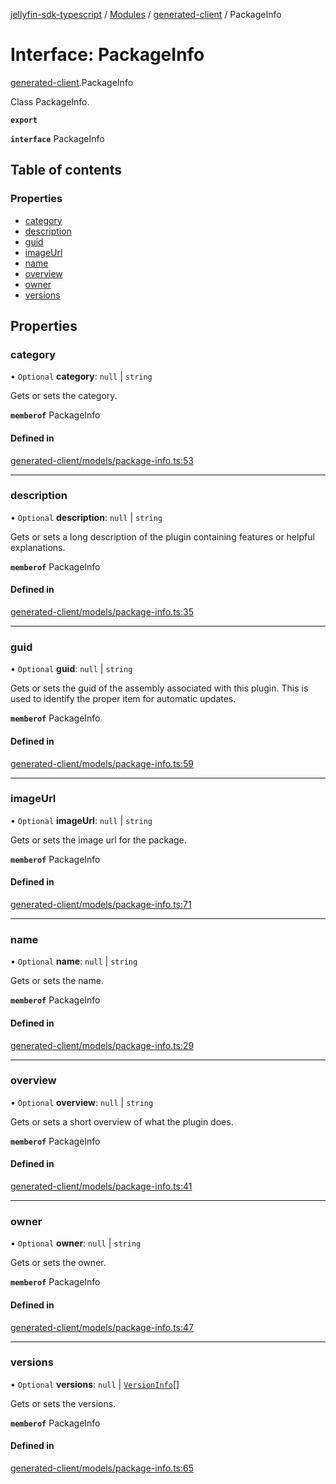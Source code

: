[jellyfin-sdk-typescript](../README.md) / [Modules](../modules.md) / [generated-client](../modules/generated_client.md) / PackageInfo

# Interface: PackageInfo

[generated-client](../modules/generated_client.md).PackageInfo

Class PackageInfo.

**`export`**

**`interface`** PackageInfo

## Table of contents

### Properties

- [category](generated_client.PackageInfo.md#category)
- [description](generated_client.PackageInfo.md#description)
- [guid](generated_client.PackageInfo.md#guid)
- [imageUrl](generated_client.PackageInfo.md#imageurl)
- [name](generated_client.PackageInfo.md#name)
- [overview](generated_client.PackageInfo.md#overview)
- [owner](generated_client.PackageInfo.md#owner)
- [versions](generated_client.PackageInfo.md#versions)

## Properties

### category

• `Optional` **category**: ``null`` \| `string`

Gets or sets the category.

**`memberof`** PackageInfo

#### Defined in

[generated-client/models/package-info.ts:53](https://github.com/thornbill/jellyfin-sdk-typescript/blob/7534c86/src/generated-client/models/package-info.ts#L53)

___

### description

• `Optional` **description**: ``null`` \| `string`

Gets or sets a long description of the plugin containing features or helpful explanations.

**`memberof`** PackageInfo

#### Defined in

[generated-client/models/package-info.ts:35](https://github.com/thornbill/jellyfin-sdk-typescript/blob/7534c86/src/generated-client/models/package-info.ts#L35)

___

### guid

• `Optional` **guid**: ``null`` \| `string`

Gets or sets the guid of the assembly associated with this plugin.  This is used to identify the proper item for automatic updates.

**`memberof`** PackageInfo

#### Defined in

[generated-client/models/package-info.ts:59](https://github.com/thornbill/jellyfin-sdk-typescript/blob/7534c86/src/generated-client/models/package-info.ts#L59)

___

### imageUrl

• `Optional` **imageUrl**: ``null`` \| `string`

Gets or sets the image url for the package.

**`memberof`** PackageInfo

#### Defined in

[generated-client/models/package-info.ts:71](https://github.com/thornbill/jellyfin-sdk-typescript/blob/7534c86/src/generated-client/models/package-info.ts#L71)

___

### name

• `Optional` **name**: ``null`` \| `string`

Gets or sets the name.

**`memberof`** PackageInfo

#### Defined in

[generated-client/models/package-info.ts:29](https://github.com/thornbill/jellyfin-sdk-typescript/blob/7534c86/src/generated-client/models/package-info.ts#L29)

___

### overview

• `Optional` **overview**: ``null`` \| `string`

Gets or sets a short overview of what the plugin does.

**`memberof`** PackageInfo

#### Defined in

[generated-client/models/package-info.ts:41](https://github.com/thornbill/jellyfin-sdk-typescript/blob/7534c86/src/generated-client/models/package-info.ts#L41)

___

### owner

• `Optional` **owner**: ``null`` \| `string`

Gets or sets the owner.

**`memberof`** PackageInfo

#### Defined in

[generated-client/models/package-info.ts:47](https://github.com/thornbill/jellyfin-sdk-typescript/blob/7534c86/src/generated-client/models/package-info.ts#L47)

___

### versions

• `Optional` **versions**: ``null`` \| [`VersionInfo`](generated_client.VersionInfo.md)[]

Gets or sets the versions.

**`memberof`** PackageInfo

#### Defined in

[generated-client/models/package-info.ts:65](https://github.com/thornbill/jellyfin-sdk-typescript/blob/7534c86/src/generated-client/models/package-info.ts#L65)
